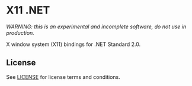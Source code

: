 X11 .NET
========

*WARNING: this is an experimental and incomplete software, do not use in production.*

X window system (X11) bindings for .NET Standard 2.0.

## License

See [LICENSE](LICENSE) for license terms and conditions.
